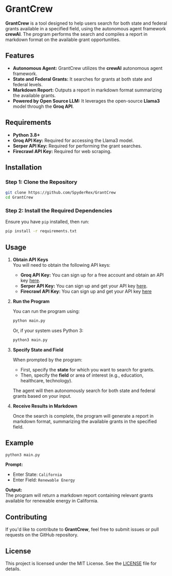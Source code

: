 
# GrantCrew

**GrantCrew** is a tool designed to help users search for both state and federal grants available in a specified field, using the autonomous agent framework **crewAI**. The program performs the search and compiles a report in markdown format on the available grant opportunities.

## Features

- **Autonomous Agent:** GrantCrew utilizes the **crewAI** autonomous agent framework.
- **State and Federal Grants:** It searches for grants at both state and federal levels.
- **Markdown Report:** Outputs a report in markdown format summarizing the available grants.
- **Powered by Open Source LLM:** It leverages the open-source **Llama3** model through the **Groq API**.

## Requirements

- **Python 3.8+**
- **Groq API Key:** Required for accessing the Llama3 model.
- **Serper API Key:** Required for performing the grant searches.
- **Firecrawl API Key:** Required for web scraping.

## Installation

### Step 1: Clone the Repository

```bash
git clone https://github.com/SpyderRex/GrantCrew
cd GrantCrew
```

### Step 2: Install the Required Dependencies

Ensure you have `pip` installed, then run:

```bash
pip install -r requirements.txt
```

## Usage

1. **Obtain API Keys**  
   You will need to obtain the following API keys:
   - **Groq API Key:** You can sign up for a free account and obtain an API key [here](https://console.groq.com/docs/quickstart).
   - **Serper API Key:** You can sign up and get your API key [here](https://serper.dev/).
   - **Firecrawl API Key:** You can sign up and get your API key [here](firecrawl.dev)

2. **Run the Program**

   You can run the program using:

   ```bash
   python main.py
   ```

   Or, if your system uses Python 3:

   ```bash
   python3 main.py
   ```

3. **Specify State and Field**

   When prompted by the program:
   - First, specify the **state** for which you want to search for grants.
   - Then, specify the **field** or area of interest (e.g., education, healthcare, technology).

   The agent will then autonomously search for both state and federal grants based on your input.

4. **Receive Results in Markdown**

   Once the search is complete, the program will generate a report in markdown format, summarizing the available grants in the specified field.

## Example

```bash
python3 main.py
```

**Prompt:**
- Enter State: `California`
- Enter Field: `Renewable Energy`

**Output:**  
The program will return a markdown report containing relevant grants available for renewable energy in California.

## Contributing

If you'd like to contribute to **GrantCrew**, feel free to submit issues or pull requests on the GitHub repository.

## License

This project is licensed under the MIT License. See the [LICENSE](LICENSE) file for details.
